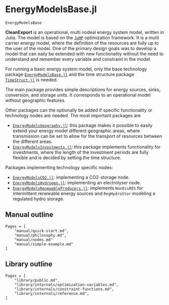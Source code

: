 # EnergyModelsBase.jl

```@docs
EnergyModelsBase
```

**CleanExport** is an operational, multi nodeal energy system model, written in Julia.
The model is based on the [`JuMP`](https://jump.dev/JuMP.jl/stable/) optimization framework.
It is a multi carrier energy model, where the definition of the resources are fully up to the user of the model.
One of the primary design goals was to develop a model that can eaily be extended with new functionality without the need to understand and remember every variable and constraint in the model.

For running a basic energy system model, only the base technology package
[`EnergyModelsBase.jl`](https://clean_export.pages.sintef.no/energymodelsbase.jl/)
and the time structure package
[`TimeStruct.jl`](https://gitlab.sintef.no/julia-one-sintef/timestruct.jl)
is needed.

The main package provides simple descriptions for energy sources, sinks, conversion, and storage units.
It corresponds to an operational model without geographic features.

Other packages can the optionally be added if specific functionality or technology nodes are needed. The most important packages are

- [`EnergyModelsGeography.jl`](https://clean_export.pages.sintef.no/energymodelsgeography.jl/):
   this package makes it possible to easily extend your energy model different
   geographic areas, where transmission can be set to allow for the transport of
   resources between the different areas.
- [`EnergyModelsInvestments.jl`](https://clean_export.pages.sintef.no/energymodelsinvestments.jl/):
   this package implements functionality for investments, where the length of the
   investment periods are fully flexible and is decided by setting the time
   structure.

Packages implementing technology specific nodes:

- [`EnergyModelsCO2.jl`](https://clean_export.pages.sintef.no/EnergyModelsCO2.jl/): implementing a CO2-storage node.
- [`EnergyModelsHydrogen.jl`](https://clean_export.pages.sintef.no/energymodelshydrogen.jl/): implementing an electrolyser node.
- [`EnergyModelsRenewableProducers.jl`](https://clean_export.pages.sintef.no/energymodelsrenewableproducers.jl/): implements `NonDisRES` for intermittent renewable energy sources and `RegHydroStor` modeling a regulated hydro storage.

## Manual outline

```@contents
Pages = [
    "manual/quick-start.md",
    "manual/philosophy.md",
    "manual/nodes.md"
    "manual/simple-example.md"
]
```

## Library outline

```@contents
Pages = [
    "library/public.md",
    "library/internals/optimization-variables.md",
    "library/internals/constraint-functions.md",
    "library/internals/reference.md",
]
```
